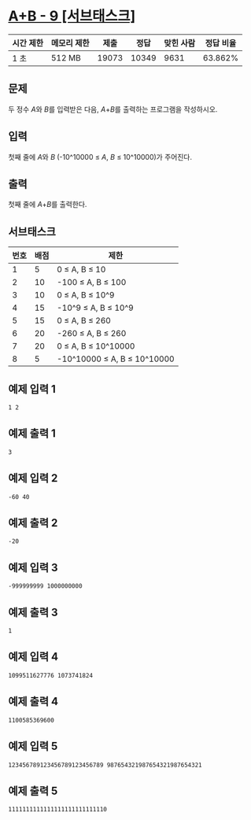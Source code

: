 # [A+B - 9 [서브태스크]](https://www.acmicpc.net/problem/15740)

| 시간 제한 | 메모리 제한 | 제출 | 정답 | 맞힌 사람 | 정답 비율 |
| --- | --- | --- | --- | --- | --- |
| 1 초 | 512 MB | 19073 | 10349 | 9631 | 63.862% |

## 문제

두 정수 *A*와 *B*를 입력받은 다음, *A*+*B*를 출력하는 프로그램을 작성하시오.

## 입력

첫째 줄에 *A*와 *B* (-10^10000 ≤ *A*, *B* ≤ 10^10000)가 주어진다.

## 출력

첫째 줄에 *A*+*B*를 출력한다.

## 서브태스크

| 번호 | 배점 | 제한 |
| --- | --- | --- |
| 1 | 5 | 0 ≤ A, B ≤ 10 |
| 2 | 10 | -100 ≤ A, B ≤ 100 |
| 3 | 10 | 0 ≤ A, B ≤ 10^9 |
| 4 | 15 | -10^9 ≤ A, B ≤ 10^9 |
| 5 | 15 | 0 ≤ A, B ≤ 260 |
| 6 | 20 | -260 ≤ A, B ≤ 260 |
| 7 | 20 | 0 ≤ A, B ≤ 10^10000 |
| 8 | 5 | -10^10000 ≤ A, B ≤ 10^10000 |

## 예제 입력 1

```
1 2

```

## 예제 출력 1

```
3

```

## 예제 입력 2

```
-60 40

```

## 예제 출력 2

```
-20

```

## 예제 입력 3

```
-999999999 1000000000

```

## 예제 출력 3

```
1

```

## 예제 입력 4

```
1099511627776 1073741824
```

## 예제 출력 4

```
1100585369600

```

## 예제 입력 5

```
123456789123456789123456789 987654321987654321987654321

```

## 예제 출력 5

```
1111111111111111111111111110
```
